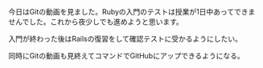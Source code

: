 今日はGitの動画を見ました。Rubyの入門のテストは授業が1日中あってできませんでした。これから夜少しでも進めようと思います。

入門が終わった後はRailsの復習をして確認テストに受かるようにしたい。

同時にGitの動画も見終えてコマンドでGitHubにアップできるようになる。
